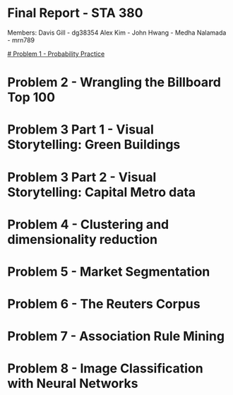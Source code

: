 # Final Report - STA 380 
Members: 
Davis Gill - dg38354
Alex Kim - 
John Hwang - 
Medha Nalamada - mrn789 

[# Problem 1 - Probability Practice](https://github.com/alexkim617/STA-380-Part-2-Exercises/blob/0b77cc95efc9b655ade062b81483d0f32e0d2bed/ML%20Final%20Submission/Probability%20Practice.ipynb)
# Problem 2 - Wrangling the Billboard Top 100 
# Problem 3 Part 1 - Visual Storytelling: Green Buildings 
# Problem 3 Part 2 - Visual Storytelling: Capital Metro data 
# Problem 4 - Clustering and dimensionality reduction 
# Problem 5 - Market Segmentation 
# Problem 6 - The Reuters Corpus 
# Problem 7 - Association Rule Mining 
# Problem 8 - Image Classification with Neural Networks 
